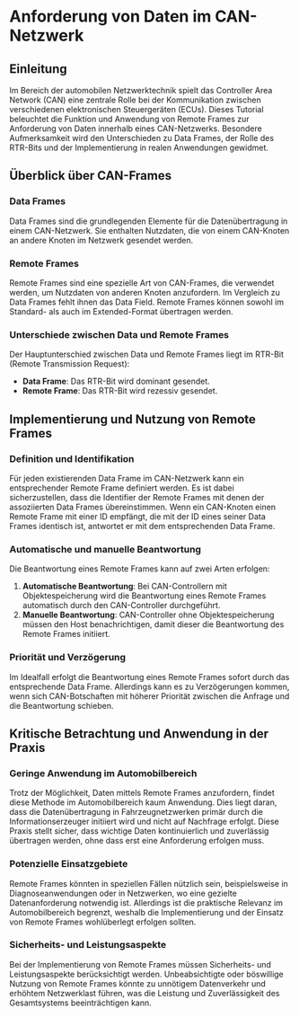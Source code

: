# Anforderung von Daten im CAN-Netzwerk

## Einleitung

Im Bereich der automobilen Netzwerktechnik spielt das Controller Area Network (CAN) eine zentrale Rolle bei der Kommunikation zwischen verschiedenen elektronischen Steuergeräten (ECUs). Dieses Tutorial beleuchtet die Funktion und Anwendung von Remote Frames zur Anforderung von Daten innerhalb eines CAN-Netzwerks. Besondere Aufmerksamkeit wird den Unterschieden zu Data Frames, der Rolle des RTR-Bits und der Implementierung in realen Anwendungen gewidmet.

## Überblick über CAN-Frames

### Data Frames

Data Frames sind die grundlegenden Elemente für die Datenübertragung in einem CAN-Netzwerk. Sie enthalten Nutzdaten, die von einem CAN-Knoten an andere Knoten im Netzwerk gesendet werden.

### Remote Frames

Remote Frames sind eine spezielle Art von CAN-Frames, die verwendet werden, um Nutzdaten von anderen Knoten anzufordern. Im Vergleich zu Data Frames fehlt ihnen das Data Field. Remote Frames können sowohl im Standard- als auch im Extended-Format übertragen werden.

### Unterschiede zwischen Data und Remote Frames

Der Hauptunterschied zwischen Data und Remote Frames liegt im RTR-Bit (Remote Transmission Request):

- **Data Frame**: Das RTR-Bit wird dominant gesendet.
- **Remote Frame**: Das RTR-Bit wird rezessiv gesendet.

## Implementierung und Nutzung von Remote Frames

### Definition und Identifikation

Für jeden existierenden Data Frame im CAN-Netzwerk kann ein entsprechender Remote Frame definiert werden. Es ist dabei sicherzustellen, dass die Identifier der Remote Frames mit denen der assoziierten Data Frames übereinstimmen. Wenn ein CAN-Knoten einen Remote Frame mit einer ID empfängt, die mit der ID eines seiner Data Frames identisch ist, antwortet er mit dem entsprechenden Data Frame.

### Automatische und manuelle Beantwortung

Die Beantwortung eines Remote Frames kann auf zwei Arten erfolgen:

1. **Automatische Beantwortung**: Bei CAN-Controllern mit Objektespeicherung wird die Beantwortung eines Remote Frames automatisch durch den CAN-Controller durchgeführt.
2. **Manuelle Beantwortung**: CAN-Controller ohne Objektespeicherung müssen den Host benachrichtigen, damit dieser die Beantwortung des Remote Frames initiiert.

### Priorität und Verzögerung

Im Idealfall erfolgt die Beantwortung eines Remote Frames sofort durch das entsprechende Data Frame. Allerdings kann es zu Verzögerungen kommen, wenn sich CAN-Botschaften mit höherer Priorität zwischen die Anfrage und die Beantwortung schieben.

## Kritische Betrachtung und Anwendung in der Praxis

### Geringe Anwendung im Automobilbereich

Trotz der Möglichkeit, Daten mittels Remote Frames anzufordern, findet diese Methode im Automobilbereich kaum Anwendung. Dies liegt daran, dass die Datenübertragung in Fahrzeugnetzwerken primär durch die Informationserzeuger initiiert wird und nicht auf Nachfrage erfolgt. Diese Praxis stellt sicher, dass wichtige Daten kontinuierlich und zuverlässig übertragen werden, ohne dass erst eine Anforderung erfolgen muss.

### Potenzielle Einsatzgebiete

Remote Frames könnten in speziellen Fällen nützlich sein, beispielsweise in Diagnoseanwendungen oder in Netzwerken, wo eine gezielte Datenanforderung notwendig ist. Allerdings ist die praktische Relevanz im Automobilbereich begrenzt, weshalb die Implementierung und der Einsatz von Remote Frames wohlüberlegt erfolgen sollten.

### Sicherheits- und Leistungsaspekte

Bei der Implementierung von Remote Frames müssen Sicherheits- und Leistungsaspekte berücksichtigt werden. Unbeabsichtigte oder böswillige Nutzung von Remote Frames könnte zu unnötigem Datenverkehr und erhöhtem Netzwerklast führen, was die Leistung und Zuverlässigkeit des Gesamtsystems beeinträchtigen kann.

 